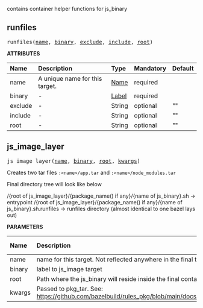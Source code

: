 <!-- Generated with Stardoc: http://skydoc.bazel.build -->

contains container helper functions for js_binary

<a id="runfiles"></a>

## runfiles

<pre>
runfiles(<a href="#runfiles-name">name</a>, <a href="#runfiles-binary">binary</a>, <a href="#runfiles-exclude">exclude</a>, <a href="#runfiles-include">include</a>, <a href="#runfiles-root">root</a>)
</pre>



**ATTRIBUTES**


| Name  | Description | Type | Mandatory | Default |
| :------------- | :------------- | :------------- | :------------- | :------------- |
| <a id="runfiles-name"></a>name |  A unique name for this target.   | <a href="https://bazel.build/concepts/labels#target-names">Name</a> | required |  |
| <a id="runfiles-binary"></a>binary |  -   | <a href="https://bazel.build/concepts/labels">Label</a> | required |  |
| <a id="runfiles-exclude"></a>exclude |  -   | String | optional | "" |
| <a id="runfiles-include"></a>include |  -   | String | optional | "" |
| <a id="runfiles-root"></a>root |  -   | String | optional | "" |


<a id="js_image_layer"></a>

## js_image_layer

<pre>
js_image_layer(<a href="#js_image_layer-name">name</a>, <a href="#js_image_layer-binary">binary</a>, <a href="#js_image_layer-root">root</a>, <a href="#js_image_layer-kwargs">kwargs</a>)
</pre>

Creates two tar files `:<name>/app.tar` and `:<name>/node_modules.tar`

Final directory tree will look like below

/{root of js_image_layer}/{package_name() if any}/{name of js_binary}.sh -> entrypoint
/{root of js_image_layer}/{package_name() if any}/{name of js_binary}.sh.runfiles -> runfiles directory (almost identical to one bazel lays out)


**PARAMETERS**


| Name  | Description | Default Value |
| :------------- | :------------- | :------------- |
| <a id="js_image_layer-name"></a>name |  name for this target. Not reflected anywhere in the final tar.   |  none |
| <a id="js_image_layer-binary"></a>binary |  label to js_image target   |  none |
| <a id="js_image_layer-root"></a>root |  Path where the js_binary will reside inside the final container image.   |  <code>None</code> |
| <a id="js_image_layer-kwargs"></a>kwargs |  Passed to pkg_tar. See: https://github.com/bazelbuild/rules_pkg/blob/main/docs/0.7.0/reference.md#pkg_tar   |  none |


